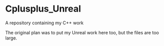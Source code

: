 # Cplusplus_Unreal
A repository containing my C++ work

The original plan was to put my Unreal work here too, but the files are too large.
